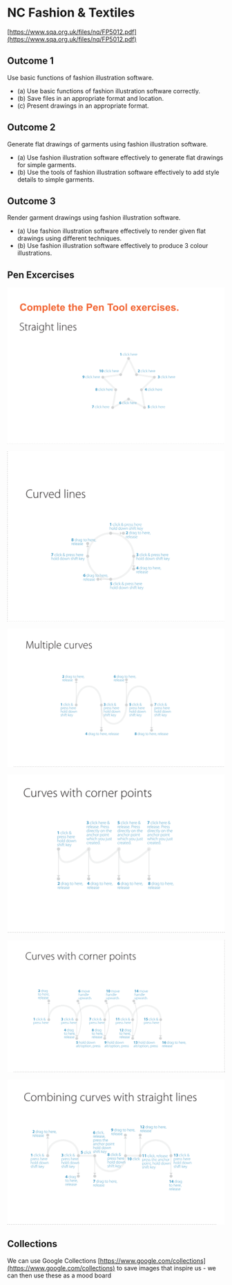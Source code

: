 # NC Fashion & Textiles

[https://www.sqa.org.uk/files/nq/FP5012.pdf](https://www.sqa.org.uk/files/nq/FP5012.pdf)

## Outcome 1

Use basic functions of fashion illustration software. 

* \(a\) Use basic functions of fashion illustration software correctly. 
* \(b\) Save files in an appropriate format and location. 
* \(c\) Present drawings in an appropriate format. 

## Outcome 2 

Generate flat drawings of garments using fashion illustration software. 

* \(a\) Use fashion illustration software effectively to generate flat drawings for simple garments. 
* \(b\) Use the tools of fashion illustration software effectively to add style details to simple garments. 

## Outcome 3

Render garment drawings using fashion illustration software.

* \(a\) Use fashion illustration software effectively to render given flat drawings using different techniques. 
* \(b\) Use fashion illustration software effectively to produce 3 colour illustrations.

## Pen Excercises

![Excercise 1](.gitbook/assets/pen-tool_exercis1e.png)

![Excercise 2](.gitbook/assets/pen-tool_exercise2.png)

![Excercise 3](.gitbook/assets/pen-tool_exercise3.png)

![Excercise 4](.gitbook/assets/pen-tool_exercise4.png)

![Excercise 5](.gitbook/assets/pen-tool_exercise5.png)

![Excercise 6](.gitbook/assets/pen-tool_exercise6.png)

## Collections

We can use Google Collections [https://www.google.com/collections](https://www.google.com/collections) to save images that inspire us - we can then use these as a mood board

